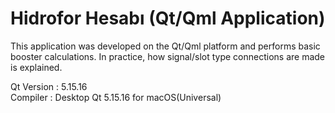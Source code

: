 # Hidrofor Hesabı (Qt/Qml Application)
This application was developed on the Qt/Qml platform and performs basic booster calculations. In practice, how signal/slot type connections are made is explained. <br />

Qt Version : 5.15.16 <br />
Compiler   : Desktop Qt 5.15.16 for macOS(Universal)
